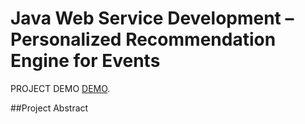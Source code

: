 # Java Web Service Development – Personalized Recommendation Engine for Events
PROJECT DEMO [DEMO](http://18.221.144.80/Jupiter/).

##Project Abstract
